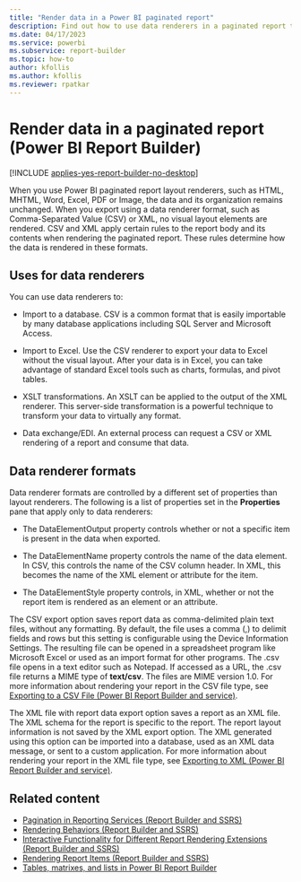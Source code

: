 ```yaml
---
title: "Render data in a Power BI paginated report"
description: Find out how to use data renderers in a paginated report to import data into a database or Excel, to XSLT transformations, or data exchange/EDI in Power BI Report Builder.
ms.date: 04/17/2023
ms.service: powerbi
ms.subservice: report-builder
ms.topic: how-to
author: kfollis
ms.author: kfollis
ms.reviewer: rpatkar
---
```

# Render data in a paginated report (Power BI Report Builder)

[!INCLUDE [applies-yes-report-builder-no-desktop](../../includes/applies-yes-report-builder-no-desktop.md)]

When you use Power BI paginated report layout renderers, such as HTML, MHTML, Word, Excel, PDF or Image, the data and its organization remains unchanged. When you export using a data renderer format, such as Comma-Separated Value (CSV) or XML, no visual layout elements are rendered. CSV and XML apply certain rules to the report body and its contents when rendering the paginated report. These rules determine how the data is rendered in these formats.  

## Uses for data renderers

 You can use data renderers to:  
  
* Import to a database. CSV is a common format that is easily importable by many database applications including SQL Server and Microsoft Access.  
  
* Import to Excel. Use the CSV renderer to export your data to Excel without the visual layout. After your data is in Excel, you can take advantage of standard Excel tools such as charts, formulas, and pivot tables.  
  
* XSLT transformations. An XSLT can be applied to the output of the XML renderer. This server-side transformation is a powerful technique to transform your data to virtually any format.  
  
* Data exchange/EDI. An external process can request a CSV or XML rendering of a report and consume that data.  
  
## Data renderer formats

Data renderer formats are controlled by a different set of properties than layout renderers. The following is a list of properties set in the **Properties** pane that apply only to data renderers:  
  
* The DataElementOutput property controls whether or not a specific item is present in the data when exported.  
  
* The DataElementName property controls the name of the data element. In CSV, this controls the name of the CSV column header. In XML, this becomes the name of the XML element or attribute for the item.  
  
* The DataElementStyle property controls, in XML, whether or not the report item is rendered as an element or an attribute.  
  
 The CSV export option saves report data as comma-delimited plain text files, without any formatting. By default, the file uses a comma (,) to delimit fields and rows but this setting is configurable using the Device Information Settings. The resulting file can be opened in a spreadsheet program like Microsoft Excel or used as an import format for other programs. The .csv file opens in a text editor such as Notepad. If accessed as a URL, the .csv file returns a MIME type of **text/csv**. The files are MIME version 1.0. For more information about rendering your report in the CSV file type, see [Exporting to a CSV File &#40;Power BI Report Builder and service&#41;](../report-builder/export-csv-file-report-builder.md).  
  
 The XML file with report data export option saves a report as an XML file. The XML schema for the report is specific to the report. The report layout information is not saved by the XML export option. The XML generated using this option can be imported into a database, used as an XML data message, or sent to a custom application. For more information about rendering your report in the XML file type, see [Exporting to XML &#40;Power BI Report Builder and service&#41;](../report-builder/export-xml-report-builder.md).  
  
## Related content

* [Pagination in Reporting Services &#40;Report Builder  and SSRS&#41;](/sql/reporting-services/report-design/pagination-in-reporting-services-report-builder-and-ssrs)   
* [Rendering Behaviors &#40;Report Builder  and SSRS&#41;](/sql/reporting-services/report-design/rendering-behaviors-report-builder-and-ssrs)   
* [Interactive Functionality for Different Report Rendering Extensions &#40;Report Builder and SSRS&#41;](/sql/reporting-services/report-builder/interactive-functionality-different-report-rendering-extensions)   
* [Rendering Report Items &#40;Report Builder and SSRS&#41;](/sql/reporting-services/report-design/rendering-report-items-report-builder-and-ssrs)   
* [Tables, matrixes, and lists in Power BI Report Builder](../report-builder-tables-matrices-lists.md)   
